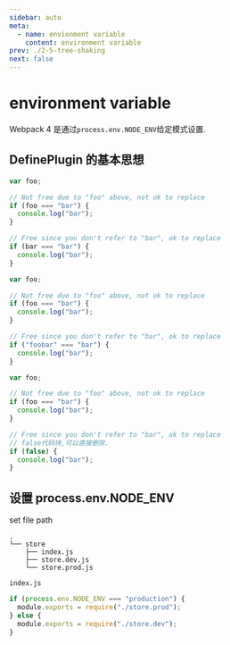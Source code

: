 ```yaml
---
sidebar: auto
meta:
  - name: envionment variable 
    content: environment variable
prev: ./2-5-tree-shaking 
next: false
---
```

# environment variable 
Webpack 4 是通过`process.env.NODE_ENV`给定模式设置.

## DefinePlugin 的基本思想

```js
var foo;

// Not free due to "foo" above, not ok to replace
if (foo === "bar") {
  console.log("bar");
}

// Free since you don't refer to "bar", ok to replace
if (bar === "bar") {
  console.log("bar");
}
```
```js
var foo;

// Not free due to "foo" above, not ok to replace
if (foo === "bar") {
  console.log("bar");
}

// Free since you don't refer to "bar", ok to replace
if ("foobar" === "bar") {
  console.log("bar");
}
```
```js
var foo;

// Not free due to "foo" above, not ok to replace
if (foo === "bar") {
  console.log("bar");
}

// Free since you don't refer to "bar", ok to replace
// false代码块,可以直接删除.
if (false) {
  console.log("bar");
}
```
## 设置 process.env.NODE_ENV
set file path 

```text
.
└── store
    ├── index.js
    ├── store.dev.js
    └── store.prod.js
```
`index.js`
```js
if (process.env.NODE_ENV === "production") {
  module.exports = require("./store.prod");
} else {
  module.exports = require("./store.dev");
}
```
